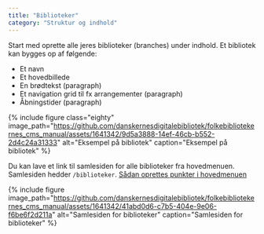 ```yaml
---
title: "Biblioteker"
category: "Struktur og indhold"
---
```


Start med oprette alle jeres biblioteker (branches) under indhold. 
Et bibliotek kan bygges op af følgende:
-	Et navn
-	Et hovedbillede
-	En brødtekst (paragraph)
-	Et navigation grid til fx arrangementer (paragraph)
-	Åbningstider (paragraph)

{% include figure class="eighty" image_path="https://github.com/danskernesdigitalebibliotek/folkebibliotekernes_cms_manual/assets/1641342/9d5a3888-14ef-46cb-b552-2d4c24a31333" alt="Eksempel på bibliotek" caption="Eksempel på bibliotek" %}

Du kan lave et link til samlesiden for alle biblioteker fra hovedmenuen. Samlesiden hedder `/biblioteker`. [Sådan oprettes punkter i hovedmenuen](https://www.folkebibliotekernescms.dk/main/indhold/hovedmenu/)

{% include figure image_path="https://github.com/danskernesdigitalebibliotek/folkebibliotekernes_cms_manual/assets/1641342/41abd0d6-c7b5-404e-9e06-f6be6f2d211a" alt="Samlesiden for biblioteker" caption="Samlesiden for biblioteker" %}


